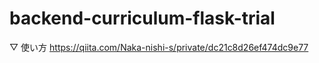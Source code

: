 # backend-curriculum-flask-trial

▽ 使い方
https://qiita.com/Naka-nishi-s/private/dc21c8d26ef474dc9e77
